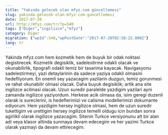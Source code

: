 ```yaml
---
title: "Yakında gelecek olan mfyz.com güncellemesi"
slug: yakinda-gelecek-olan-mfyz-com-guncellemesi
date: 2017-07-20
url: http://mfyz.com/tr/?p=540
tags: ["Diğer","ingilizce","mfyz"]
category: Diğer
migration: {"wpId":540,"wpPostDate":"2017-07-20T02:58:22.000Z"}
lang: tr
---
```


Yakinda mfyz.com hem kozmetik hem de buyuk bir odak noktasi degistirecek. Kozmetik degisiklik, sadelestirme odakli olacak ve okunabilirlik, tipografi odakli temiz bir tasarima kayacak. Navigasyonu sadelestirmeyi, yazi detaylarinin da sadece yaziya odakli olmasini hedefliyorum. En onemli sey yazacagim yazilarin duzgun, temiz gorunmesi ve rahat okunabilir olmasi olacak. Daha buyuk degisiklik; artik ana site ingilizce acilmasi olacak. Uzun suredir paralelde yazdigim yazilari ayni zamanda ingilizce yaziyordum. Herkese acik olmasa da, isim geregi duzenli olarak is sureclerini, is hedeflerimizi ve calisma modellerimizi dokumante ediyorum. Hem yazdigim hersey ingilizce olmasi, hem de uzun suredir tukettigim ve urettigim hersey ingilizce temelli oldugu icin bundan sonra agirlikli olarak ingilizce yazacagim. Sitenin Turkce versiyonunu alt bir alan adi veya klasor altinda sunmaya devam edecegim ve her yazimi Turkce olarak yazmayi da devam ettirecegim.